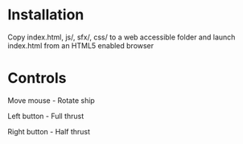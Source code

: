 Installation
============

Copy index.html, js/, sfx/, css/ to a web accessible folder and launch index.html from an HTML5 enabled browser


Controls
========

Move mouse   - Rotate ship

Left button  - Full thrust

Right button - Half thrust
